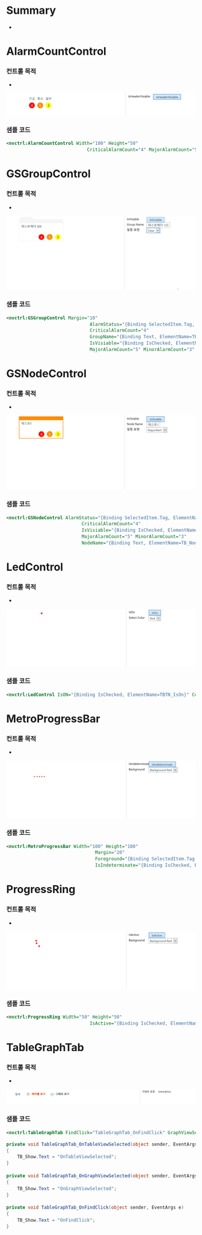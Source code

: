 # Summary

- 



# AlarmCountControl

### 컨트롤 목적

- 

![](Controls_AlarmCountControl.gif)

### 샘플 코드

```xml
<nvctrl:AlarmCountControl Width="100" Height="50"
                              CriticalAlarmCount="4" MajorAlarmCount="5" MinorAlarmCount="3" Margin="20" IsHeaderVisiable="{Binding IsChecked, ElementName=TBTN_IsHeaderVisiable}"/>
``` 


# GSGroupControl

### 컨트롤 목적

- 

![](Controls_GSGroupControl.gif)

### 샘플 코드

```xml
<nvctrl:GSGroupControl Margin="10"
                               AlarmStatus="{Binding SelectedItem.Tag, ElementName=CB_AlarmStatusType}"
                               CriticalAlarmCount="4"
                               GroupName="{Binding Text, ElementName=TB_GroupName}"
                               IsVisiable="{Binding IsChecked, ElementName=TBTN_IsHeaderVisiable}"
                               MajorAlarmCount="5" MinorAlarmCount="3" />
``` 


# GSNodeControl

### 컨트롤 목적

- 

![](Controls_GSNodeControl.gif)

### 샘플 코드

```xml
<nvctrl:GSNodeControl AlarmStatus="{Binding SelectedItem.Tag, ElementName=CB_AlarmStatusType}"
                            CriticalAlarmCount="4"
                            IsVisiable="{Binding IsChecked, ElementName=TBTN_IsHeaderVisiable}"
                            MajorAlarmCount="5" MinorAlarmCount="3"
                            NodeName="{Binding Text, ElementName=TB_NodeName}" />
``` 


# LedControl

### 컨트롤 목적

- 

![](Controls_LedControl.gif)

### 샘플 코드

```xml
<nvctrl:LedControl IsON="{Binding IsChecked, ElementName=TBTN_IsOn}" Color="{Binding SelectedItem.Tag, ElementName=CB_SelectColor}" Margin="20"/>
``` 


# MetroProgressBar

### 컨트롤 목적

- 

![](Controls_MetroProgressBar.gif)

### 샘플 코드

```xml
<nvctrl:MetroProgressBar Width="100" Height="100"
                                 Margin="20"
                                 Foreground="{Binding SelectedItem.Tag, ElementName=CB_Background}"
                                 IsIndeterminate="{Binding IsChecked, ElementName=TBTN_IsIndeterminate}" />
``` 


# ProgressRing

### 컨트롤 목적

- 

![](Controls_ProgressRing.gif)

### 샘플 코드

```xml
<nvctrl:ProgressRing Width="50" Height="50"
                               IsActive="{Binding IsChecked, ElementName=TBTN_IsActive}" Foreground="{Binding SelectedItem.Tag, ElementName=CB_Background}" Margin="20"/>
``` 

# TableGraphTab

### 컨트롤 목적

- 

![](Controls_TableGraphTab.gif)

### 샘플 코드

```xml
<nvctrl:TableGraphTab FindClick="TableGraphTab_OnFindClick" GraphViewSelected="TableGraphTab_OnGraphViewSelected" TableViewSelected="TableGraphTab_OnTableViewSelected" Margin="20"/>
``` 

```cs
private void TableGraphTab_OnTableViewSelected(object sender, EventArgs e)
{
    TB_Show.Text = "OnTableViewSelected";
}

private void TableGraphTab_OnGraphViewSelected(object sender, EventArgs e)
{
    TB_Show.Text = "OnGraphViewSelected";
}

private void TableGraphTab_OnFindClick(object sender, EventArgs e)
{
    TB_Show.Text = "OnFindClick";
}
```